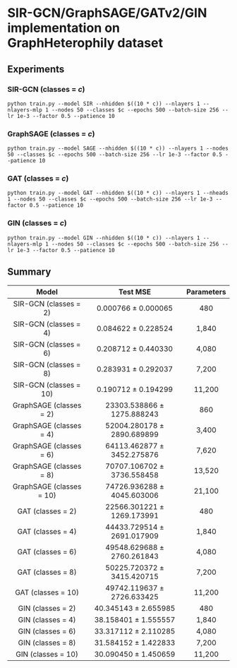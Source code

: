 # SIR-GCN/GraphSAGE/GATv2/GIN implementation on GraphHeterophily dataset

## Experiments

### SIR-GCN (classes = $c$)

```
python train.py --model SIR --nhidden $((10 * c)) --nlayers 1 --nlayers-mlp 1 --nodes 50 --classes $c --epochs 500 --batch-size 256 --lr 1e-3 --factor 0.5 --patience 10
```

### GraphSAGE (classes = $c$)

```
python train.py --model SAGE --nhidden $((10 * c)) --nlayers 1 --nodes 50 --classes $c --epochs 500 --batch-size 256 --lr 1e-3 --factor 0.5 --patience 10
```

### GAT (classes = $c$)

```
python train.py --model GAT --nhidden $((10 * c)) --nlayers 1 --nheads 1 --nodes 50 --classes $c --epochs 500 --batch-size 256 --lr 1e-3 --factor 0.5 --patience 10
```

### GIN (classes = $c$)

```
python train.py --model GIN --nhidden $((10 * c)) --nlayers 1 --nlayers-mlp 1 --nodes 50 --classes $c --epochs 500 --batch-size 256 --lr 1e-3 --factor 0.5 --patience 10
```

## Summary

|          Model          |          Test MSE          | Parameters |
| :----------------------: | :-------------------------: | :--------: |
|  SIR-GCN (classes = 2)  |    0.000766 ± 0.000065    |    480    |
|  SIR-GCN (classes = 4)  |    0.084622 ± 0.228524    |   1,840   |
|  SIR-GCN (classes = 6)  |    0.208712 ± 0.440330    |   4,080   |
|  SIR-GCN (classes = 8)  |    0.283931 ± 0.292037    |   7,200   |
|  SIR-GCN (classes = 10)  |    0.190712 ± 0.194299    |   11,200   |
| GraphSAGE (classes = 2) | 23303.538866 ± 1275.888243 |    860    |
| GraphSAGE (classes = 4) | 52004.280178 ± 2890.689899 |   3,400   |
| GraphSAGE (classes = 6) | 64113.462877 ± 3452.275876 |   7,620   |
| GraphSAGE (classes = 8) | 70707.106702 ± 3736.558458 |   13,520   |
| GraphSAGE (classes = 10) | 74726.936288 ± 4045.603006 |   21,100   |
|    GAT (classes = 2)    | 22566.301221 ± 1269.173991 |    480    |
|    GAT (classes = 4)    | 44433.729514 ± 2691.017909 |   1,840   |
|    GAT (classes = 6)    | 49548.629688 ± 2760.261843 |   4,080   |
|    GAT (classes = 8)    | 50225.720372 ± 3415.420715 |   7,200   |
|    GAT (classes = 10)    | 49742.119637 ± 2726.633425 |   11,200   |
|    GIN (classes = 2)    |    40.345143 ± 2.655985    |    480    |
|    GIN (classes = 4)    |    38.158401 ± 1.555557    |   1,840   |
|    GIN (classes = 6)    |    33.317112 ± 2.110285    |   4,080   |
|    GIN (classes = 8)    |    31.584152 ± 1.422833    |   7,200   |
|    GIN (classes = 10)    |    30.090450 ± 1.450659    |   11,200   |

